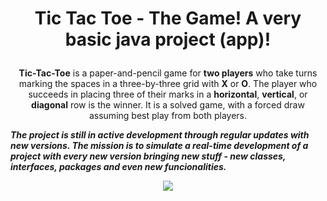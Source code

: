 # <p align="center"> Tic Tac Toe - The Game! A very basic java project (app)! <p>

<p align="center"> <b>Tic-Tac-Toe</b> is a paper-and-pencil game for <b>two players</b> who take turns marking the spaces in a three-by-three grid with <b>X</b> or <b>O</b>. The player who succeeds in placing three of their marks in a <b>horizontal</b>, <b>vertical</b>, or <b>diagonal</b> row is the winner. It is a solved game, with a forced draw assuming best play from both players.
  
<i><b>The project is still in active development through regular updates with new versions. The mission is to simulate a real-time development of a project with every new version bringing new stuff - new classes, interfaces, packages and even new funcionalities.</i></b>
  
<p align="center"> <img src="https://user-images.githubusercontent.com/107515077/203665847-79dcc53b-86b7-4cd9-a76b-b07f96c8b6bd.png"> <p>

